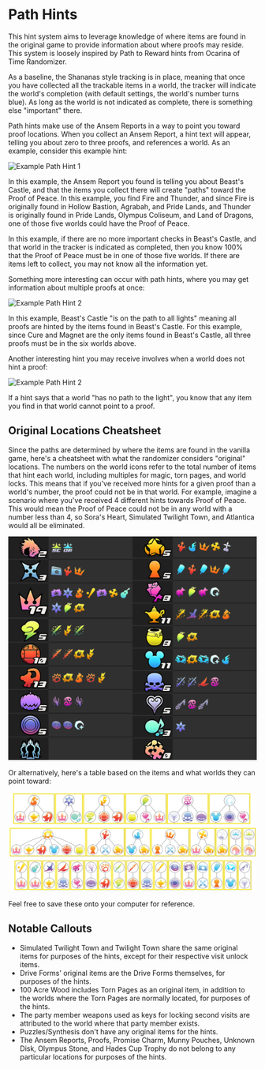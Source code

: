 # Path Hints

This hint system aims to leverage knowledge of where items are found in the original game to provide information about
where proofs may reside. This system is loosely inspired by Path to Reward hints from Ocarina of Time Randomizer.

As a baseline, the Shananas style tracking is in place, meaning that once you have collected all the trackable items in
a world, the tracker will indicate the world's completion (with default settings, the world's number turns blue). As
long as the world is not indicated as complete, there is something else "important" there.

Path hints make use of the Ansem Reports in a way to point you toward proof locations. When you collect an Ansem Report,
a hint text will appear, telling you about zero to three proofs, and references a world. As an example, consider this
example hint:

![Example Path Hint 1](single_proof_example.png)

In this example, the Ansem Report you found is telling you about Beast's Castle, and that the items you collect there
will create "paths" toward the Proof of Peace. In this example, you find Fire and Thunder, and since Fire is originally
found in Hollow Bastion, Agrabah, and Pride Lands, and Thunder is originally found in Pride Lands, Olympus Coliseum, and
Land of Dragons, one of those five worlds could have the Proof of Peace.

In this example, if there are no more important checks in Beast's Castle, and that world in the tracker is indicated as
completed, then you know 100% that the Proof of Peace must be in one of those five worlds. If there are items left to
collect, you may not know all the information yet.

Something more interesting can occur with path hints, where you may get information about multiple proofs at once:

![Example Path Hint 2](all_proofs_example.png)

In this example, Beast's Castle "is on the path to all lights" meaning all proofs are hinted by the items found in
Beast's Castle. For this example, since Cure and Magnet are the only items found in Beast's Castle, all three proofs
must be in the six worlds above.

Another interesting hint you may receive involves when a world does not hint a proof:

![Example Path Hint 2](no_proofs_example.png)

If a hint says that a world "has no path to the light", you know that any item you find in that world cannot point to a
proof.

## Original Locations Cheatsheet

Since the paths are determined by where the items are found in the vanilla game, here's a cheatsheet with what the randomizer considers "original" locations. The numbers on the world icons refer to the total number of items that hint each world, including multiples for magic, torn pages, and world locks. This means that if you've received more hints for a given proof than a world's number, the proof could not be in that world. For example, imagine a scenario where you've received 4 different hints towards Proof of Peace. This would mean the Proof of Peace could not be in any world with a number less than 4, so Sora's Heart, Simulated Twilight Town, and Atlantica would all be eliminated.

![Vanilla Checks](vanilla_with_story.png)

Or alternatively, here's a table based on the items and what worlds they can point toward:

![Vanilla Checks 2](vanilla_to_world.png)

Feel free to save these onto your computer for reference.

## Notable Callouts

* Simulated Twilight Town and Twilight Town share the same original items for purposes of the hints, except for their
  respective visit unlock items.
* Drive Forms' original items are the Drive Forms themselves, for purposes of the hints.
* 100 Acre Wood includes Torn Pages as an original item, in addition to the worlds where the Torn Pages are normally
  located, for purposes of the hints.
* The party member weapons used as keys for locking second visits are attributed to the world where that party member
  exists.
* Puzzles/Synthesis don't have any original items for the hints.
* The Ansem Reports, Proofs, Promise Charm, Munny Pouches, Unknown Disk, Olympus Stone, and Hades Cup Trophy do not
  belong to any particular locations for purposes of the hints.
